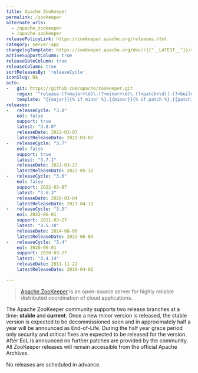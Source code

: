 ```yaml
---
title: Apache ZooKeeper
permalink: /zookeeper
alternate_urls:
  - /apache_zookeeper
  - /apache-zookeeper
releasePolicyLink: https://zookeeper.apache.org/releases.html
category: server-app
changelogTemplate: https://zookeeper.apache.org/doc/r{{"__LATEST__"}}/releasenotes.html
activeSupportColumn: true
releaseDateColumn: true
releaseColumn: true
sortReleasesBy: 'releaseCycle'
iconSlug: NA
auto:
-   git: https://github.com/apache/zookeeper.git
    regex: '^release-(?<major>\d)\.(?<minor>\d)\.(?<patch>\d)(-(?<build>\d))?$'
    template: "{{major}}{% if minor %}.{{minor}}{% if patch %}.{{patch}}{%endif%}{%endif%}{%if build %}-{{build}}{%endif%}"
releases:
-   releaseCycle: "3.8"
    eol: false
    support: true
    latest: "3.8.0"
    releaseDate: 2022-03-07
    latestReleaseDate: 2022-03-07
-   releaseCycle: "3.7"
    eol: false
    support: true
    latest: "3.7.1"
    releaseDate: 2021-03-27
    latestReleaseDate: 2022-05-12
-   releaseCycle: "3.6"
    eol: false
    support: 2022-03-07
    latest: "3.6.3"
    releaseDate: 2020-03-04
    latestReleaseDate: 2021-04-13
-   releaseCycle: "3.5"
    eol: 2022-06-01
    support: 2021-03-27
    latest: "3.5.10"
    releaseDate: 2014-08-06
    latestReleaseDate: 2022-06-04
-   releaseCycle: "3.4"
    eol: 2020-06-01
    support: 2020-03-27
    latest: "3.4.14"
    releaseDate: 2011-11-22
    latestReleaseDate: 2019-04-02

---
```


> [Apache ZooKeeper](https://zookeeper.apache.org/) is an open-source server for highly reliable distributed coordination of cloud applications.

The Apache ZooKeeper community supports two release branches at a time: **stable** and **current**. Once a new minor version is released, the stable version is expected to be decommissioned soon and in approximately half a year will be announced as End-of-Life. During the half year grace period only security and critical fixes are expected to be released for the version. After EoL is announced no further patches are provided by the community. All ZooKeeper releases will remain accessible from the official Apache Archives.

No releases are scheduled in advance.
